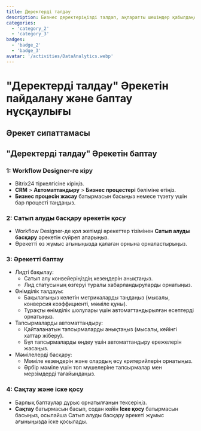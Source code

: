 ```yaml
---
title: Деректерді талдау
description: Бизнес деректеріңізді талдап, ақпаратты шешімдер қабылдаңыз.
categories: 
  - 'category_2'
  - 'category_3'
badges: 
  - 'badge_2'
  - 'badge_3'
avatar: '/activities/DataAnalytics.webp'
---
```

# "Деректерді талдау" Әрекетін пайдалану және баптау нұсқаулығы

## Әрекет сипаттамасы

## **"Деректерді талдау" Әрекетін баптау**

### 1: Workflow Designer-ге кіру
- Bitrix24 тіркелгісіне кіріңіз.
- **CRM** > **Автоматтандыру** > **Бизнес процестері** бөліміне өтіңіз.
- **Бизнес процесін жасау** батырмасын басыңыз немесе түзету үшін бар процесті таңдаңыз.

### 2: Сатып алуды басқару әрекетін қосу
- Workflow Designer-де қол жетімді әрекеттер тізімінен **Сатып алуды басқару** әрекетін сүйреп апарыңыз.
- Әрекетті өз жұмыс ағыныңызда қалаған орнына орналастырыңыз.

### 3: Әрекетті баптау
- Лидті бақылау:
  - Сатып алу конвейеріңіздің кезеңдерін анықтаңыз.
  - Лид статусының өзгеруі туралы хабарландыруларды орнатыңыз.
- Өнімділік талдауы:
  - Бақылағыңыз келетін метрикаларды таңдаңыз (мысалы, конверсия коэффициенті, мәміле құны).
  - Тұрақты өнімділік шолулары үшін автоматтандырылған есептерді орнатыңыз.
- Тапсырмаларды автоматтандыру:
  - Қайталанатын тапсырмаларды анықтаңыз (мысалы, кейінгі хаттар жіберу).
  - Бұл тапсырмаларды өңдеу үшін автоматтандыру ережелерін жасаңыз.
- Мәмілелерді басқару:
  - Мәміле кезеңдерін және олардың өсу критерийлерін орнатыңыз.
  - Әрбір мәміле үшін топ мүшелеріне тапсырмалар мен мерзімдерді тағайындаңыз.

### 4: Сақтау және іске қосу
- Барлық баптаулар дұрыс орнатылғанын тексеріңіз.
- **Сақтау** батырмасын басып, содан кейін **Іске қосу** батырмасын басыңыз, осылайша Сатып алуды басқару әрекеті жұмыс ағыныңызда іске қосылады.